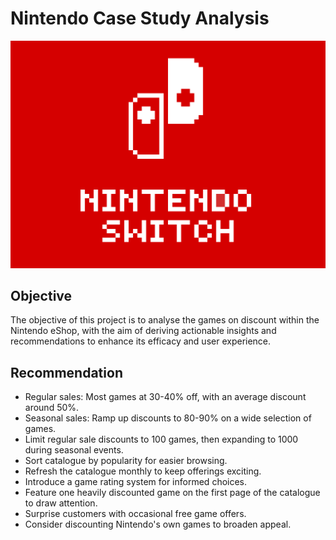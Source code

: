 # Nintendo Case Study Analysis
![](images/nintendo.gif)

## Objective

The objective of this project is to analyse the games on discount within the Nintendo eShop, with the aim of deriving actionable insights and recommendations to enhance its efficacy and user experience.  

## Recommendation

- Regular sales: Most games at 30-40% off, with an average discount around 50%.
- Seasonal sales: Ramp up discounts to 80-90% on a wide selection of games.
- Limit regular sale discounts to 100 games, then expanding to 1000 during seasonal events.
- Sort catalogue by popularity for easier browsing.
- Refresh the catalogue monthly to keep offerings exciting.
- Introduce a game rating system for informed choices.
- Feature one heavily discounted game on the first page of the catalogue to draw attention.
- Surprise customers with occasional free game offers.
- Consider discounting Nintendo's own games to broaden appeal.      